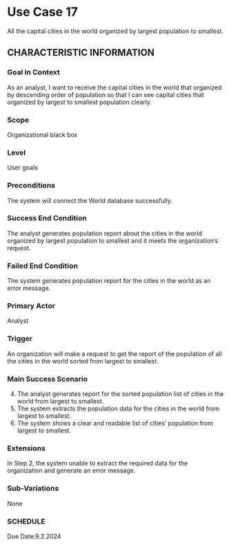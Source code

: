 # Use Case 17
All the capital cities in the world organized by largest population to smallest.
## CHARACTERISTIC INFORMATION
### Goal in Context
As an analyst, I want to receive the capital cities in the world that organized by descending order of population so that I can see capital cities that organized by largest to smallest population clearly.
### Scope
Organizational black box
### Level
User goals
### Preconditions
The system will connect the World database successfully.
### Success End Condition
The analyst generates population report about the cities in the world organized by largest population to smallest and it meets the organization’s request.
### Failed End Condition
The system generates population report for the cities in the world as an error message.
### Primary Actor
Analyst
### Trigger
An organization will make a request to get the report of the population of all the cities in the world sorted from largest to smallest.
### Main Success Scenario
4.  The analyst generates report for the sorted population list of cities in the world from largest to smallest.
5.  The system extracts the population data for the cities in the world from largest to smallest.
6.  The system shows a clear and readable list of cities’ population from largest to smallest.
### Extensions
In Step 2, the system unable to extract the required data for the organization and generate an error message.
### Sub-Variations
None
### SCHEDULE
Due Date:9.2.2024
